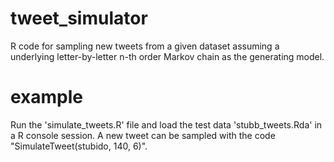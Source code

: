 # tweet_simulator
R code for sampling new tweets from a given dataset assuming a underlying letter-by-letter n-th order Markov chain as the generating model.

# example
Run the 'simulate_tweets.R' file and load the test data 'stubb_tweets.Rda' in a R console session. A new tweet can be sampled with the code "SimulateTweet(stubido, 140, 6)".